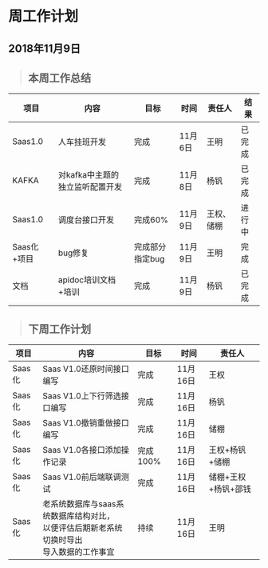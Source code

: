 # 周工作计划

## 2018年11月9日

>## 本周工作总结

|项目|内容|目标|时间|责任人|结果|
|--|--|--|--|--|--|
|Saas1.0|人车挂班开发|完成|11月6日|王明|已完成|
|KAFKA|对kafka中主题的独立监听配置开发|完成|11月8日|杨钒|已完成|
|Saas1.0|调度台接口开发|完成60%|11月9日|王权、储棚|进行中|
|Saas化+项目|bug修复|完成部分指定bug|11月9日|王明|完成|
|文档|apidoc培训文档+培训|完成|11月9日|杨钒|已完成|


>## 下周工作计划

|项目|内容|目标|时间|责任人|
|--|--|--|--|--|
|Saas化|Saas V1.0还原时间接口编写|完成|11月16日|王权|
|Saas化|Saas V1.0上下行筛选接口编写|完成|11月16日|杨钒|
|Saas化|Saas V1.0撤销重做接口编写|完成|11月16日|储棚|
|Saas化|Saas V1.0各接口添加操作记录|完成100%|11月16日|王权+杨钒+储棚|
|Saas化|Saas V1.0前后端联调测试|完成|11月16日|储棚+王权+杨钒+邵钱|
|Saas化|老系统数据库与saas系统数据库结构对比，<br>以便评估后期新老系统切换时导出<br>导入数据的工作事宜|持续|11月16日|王明|



